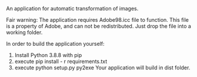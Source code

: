 An application for automatic transformation of images.

Fair warning: The application requires Adobe98.icc file to function. 
This file is a property of Adobe, and can not be redistributed. 
Just drop the file into a working folder.

In order to build the application yourself:
1) Install Python 3.8.8 with pip
2) execute pip install - r requirements.txt
3) execute python setup.py py2exe
Your application will build in dist folder.